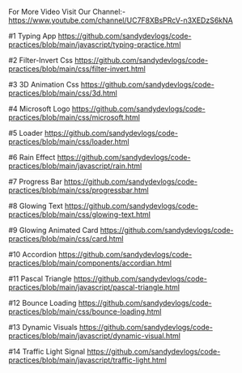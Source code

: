 For More Video
Visit Our Channel:- https://www.youtube.com/channel/UC7F8XBsPRcV-n3XEDzS6kNA

#1 Typing App
https://github.com/sandydevlogs/code-practices/blob/main/javascript/typing-practice.html

#2 Filter-Invert Css
https://github.com/sandydevlogs/code-practices/blob/main/css/filter-invert.html

#3 3D Animation Css
https://github.com/sandydevlogs/code-practices/blob/main/css/3d.html

#4 Microsoft Logo
https://github.com/sandydevlogs/code-practices/blob/main/css/microsoft.html

#5 Loader
https://github.com/sandydevlogs/code-practices/blob/main/css/loader.html

#6 Rain Effect
https://github.com/sandydevlogs/code-practices/blob/main/javascript/rain.html

#7 Progress Bar
https://github.com/sandydevlogs/code-practices/blob/main/css/progressbar.html

#8 Glowing Text
https://github.com/sandydevlogs/code-practices/blob/main/css/glowing-text.html

#9 Glowing Animated Card
https://github.com/sandydevlogs/code-practices/blob/main/css/card.html

#10 Accordion
https://github.com/sandydevlogs/code-practices/blob/main/components/accordian.html

#11 Pascal Triangle
https://github.com/sandydevlogs/code-practices/blob/main/javascript/pascal-triangle.html

#12 Bounce Loading
https://github.com/sandydevlogs/code-practices/blob/main/css/bounce-loading.html

#13 Dynamic Visuals
https://github.com/sandydevlogs/code-practices/blob/main/javascript/dynamic-visual.html

#14 Traffic Light Signal
https://github.com/sandydevlogs/code-practices/blob/main/javascript/traffic-light.html